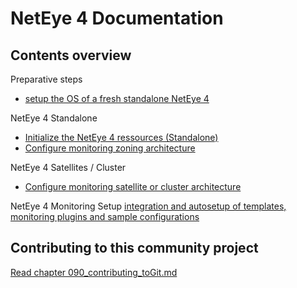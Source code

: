 # NetEye 4 Documentation 

## Contents overview

Preparative steps
- [setup the OS of a fresh standalone NetEye 4](/doc/020_os_configuration.md)

NetEye 4 Standalone
- [Initialize the NetEye 4 ressources (Standalone)](/doc/030_neteye_standalone_init.md)
- [Configure monitoring zoning architecture](/doc/031_monitoring_zones_master.md)

NetEye 4 Satellites / Cluster
- [Configure monitoring satellite or cluster architecture](/doc/032_monitoring_zones_satellite.md)

NetEye 4 Monitoring Setup
[integration and autosetup of templates, monitoring plugins and sample configurations](/doc/050_community_configs_init.md)

## Contributing to this community project

[Read chapter 090_contributing_toGit.md](090_contributing_toGit.md)
